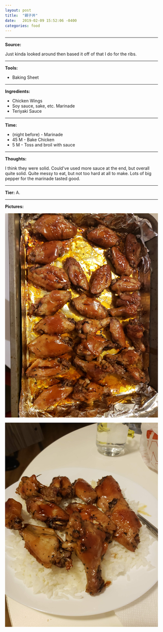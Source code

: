 ```yaml
---
layout: post
title:  "親子丼"
date:   2019-02-09 15:52:06 -0400
categories: food
---
```

<hr />

<b>Source:</b>

Just kinda looked around then based it off of that I do for the ribs.

<hr />

<b>Tools:</b>

<ul>
    <li>Baking Sheet</li>
</ul>

<hr />

<b>Ingredients:</b>

<ul>
    <li>Chicken Wings</li>
    <li>Soy sauce, sake, etc. Marinade</li>
    <li>Teriyaki Sauce</li>
    </ul>
</ul>

<hr />

<b>Time:</b> 

<ul>
    <li>(night before) - Marinade</li>
    <li>45 M - Bake Chicken</li>
    <li>5 M - Toss and broil with sauce</li>
</ul>

<hr />

<b>Thoughts:</b>

I think they were solid. Could've used more sauce at the end, but overall quite solid. Quite messy to eat, but not too hard at all to make. Lots of big pepper for the marinade tasted good.

<hr />

<b>Tier:</b> A.

<hr />

<b>Pictures:</b> 

![wings-1](/assets/images/wings-teriyaki-1.jpg)

![wings-1](/assets/images/wings-teriyaki-2.jpg)